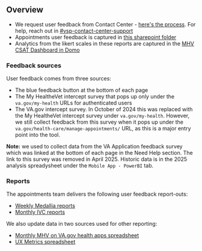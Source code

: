 ## Overview

- We request user feedback from Contact Center - [here's the process]([#how-to-request-and-process-medallia-feedback](https://github.com/department-of-veterans-affairs/va.gov-team/blob/master/products/health-care/appointments/va-online-scheduling/how-to/medallia-feedback/step-1-request.md)). For help, reach out in [#vsp-contact-center-support](https://dsva.slack.com/archives/CNCEXNXK4)
- Appointments user feedback is captured in [this sharepoint folder](https://dvagov.sharepoint.com/sites/HealthApartment/Shared%20Documents/Forms/AllItems.aspx?id=%2Fsites%2FHealthApartment%2FShared%20Documents%2FAppointments%2FUser%20Feedback&viewid=9384f3a8%2De3e8%2D4abb%2Db2ab%2D24cf305ccdac&newTargetListUrl=%2Fsites%2FHealthApartment%2FShared%20Documents&viewpath=%2Fsites%2FHealthApartment%2FShared%20Documents%2FForms%2FAllItems%2Easpx)
- Analytics from the likert scales in these reports are captured in the [MHV CSAT Dashboard in Domo](https://va-gov.domo.com/page/601491420?userId=917050460)

### Feedback sources

User feedback comes from three sources:
- The blue feedback button at the bottom of each page
- The My HealtheVet intercept survey that pops up only under the `va.gov/my-health` URLs for authenticated users
- The VA.gov intercept survey. In October of 2024 this was replaced with the My HealtheVet intercept survey under `va.gov/my-health`. However, we still collect feedback from this survey when it pops up under the `va.gov/health-care/manage-appointments/` URL, as this is a major entry point into the tool.

**Note:** we used to collect data from the VA Application feedback survey which was linked at the bottom of each page in the Need Help section. The link to this survey was removed in April 2025. Historic data is in the 2025 analysis spreadysheet under the `Mobile App - PowerBI` tab.

### Reports

The appointments team delivers the following user feedback report-outs:
- [Weekly Medallia reports](#weekly-medallia-reports) 
- [Monthly IVC reports](#monthly-ivc-reports) 

We also update data in two sources used for other reporting:
- [Monthly MHV on VA.gov health apps spreadsheet](#monthly-mhv-on-vagov-feedback-spreadsheets) 
- [UX Metrics spreadsheet](#ux-metrics-spreadsheet)
